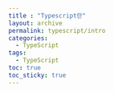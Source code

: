 ```yaml
---
title : "Typescript란"
layout: archive
permalink: typescript/intro
categories:
  - TypeScript
tags:
  - TypeScript
toc: true
toc_sticky: true
---
```


